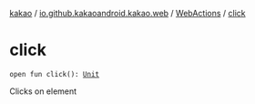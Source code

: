 [kakao](../../index.md) / [io.github.kakaoandroid.kakao.web](../index.md) / [WebActions](index.md) / [click](./click.md)

# click

`open fun click(): `[`Unit`](https://kotlinlang.org/api/latest/jvm/stdlib/kotlin/-unit/index.html)

Clicks on element

